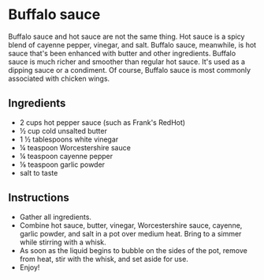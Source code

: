 # Buffalo sauce

Buffalo sauce and hot sauce are not the same thing. Hot sauce is a spicy blend of cayenne pepper, vinegar, and salt. Buffalo sauce, meanwhile, is hot sauce that's been enhanced with butter and other ingredients. Buffalo sauce is much richer and smoother than regular hot sauce. It's used as a dipping sauce or a condiment. Of course, Buffalo sauce is most commonly associated with chicken wings.

## Ingredients
* 2 cups hot pepper sauce (such as Frank's RedHot)
* ½ cup cold unsalted butter
* 1 ½ tablespoons white vinegar
* ¼ teaspoon Worcestershire sauce
* ¼ teaspoon cayenne pepper
* ⅛ teaspoon garlic powder
* salt to taste

## Instructions
* Gather all ingredients.
* Combine hot sauce, butter, vinegar, Worcestershire sauce, cayenne, garlic powder, and salt in a pot over medium heat. Bring to a simmer while stirring with a whisk.
* As soon as the liquid begins to bubble on the sides of the pot, remove from heat, stir with the whisk, and set aside for use.
* Enjoy!
